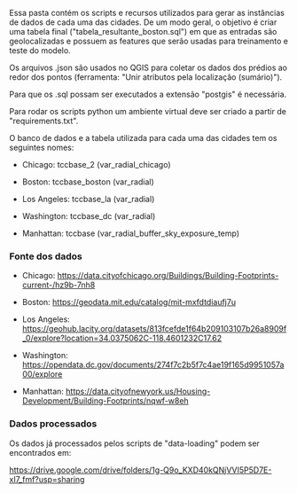 Essa pasta contém os scripts e recursos utilizados para gerar as instâncias de dados de cada uma das cidades. De um modo geral, o objetivo é criar uma tabela final ("tabela_resultante_boston.sql") em que as entradas são geolocalizadas e possuem as features que serão usadas para treinamento e teste do modelo.  

Os arquivos .json são usados no QGIS para coletar os dados dos prédios ao redor dos pontos (ferramenta: "Unir atributos pela localização (sumário)").  

Para que os .sql possam ser executados a extensão "postgis" é necessária. 

Para rodar os scripts python um ambiente virtual deve ser criado a partir de "requirements.txt".  

O banco de dados e a tabela utilizada para cada uma das cidades tem os seguintes nomes:  

- Chicago: tccbase_2 (var_radial_chicago)  

- Boston: tccbase_boston (var_radial)  
 
- Los Angeles: tccbase_la (var_radial)

- Washington: tccbase_dc (var_radial) 

- Manhattan: tccbase (var_radial_buffer_sky_exposure_temp)

### Fonte dos dados

- Chicago: https://data.cityofchicago.org/Buildings/Building-Footprints-current-/hz9b-7nh8

- Boston: https://geodata.mit.edu/catalog/mit-mxfdtdiaufj7u

- Los Angeles: https://geohub.lacity.org/datasets/813fcefde1f64b209103107b26a8909f_0/explore?location=34.0375062C-118.4601232C17.62

- Washington: https://opendata.dc.gov/documents/274f7c2b5f7c4ae19f165d9951057a00/explore 

- Manhattan: https://data.cityofnewyork.us/Housing-Development/Building-Footprints/nqwf-w8eh

### Dados processados

Os dados já processados pelos scripts de "data-loading" podem ser encontrados em:  

https://drive.google.com/drive/folders/1g-Q9o_KXD40kQNjVVI5P5D7E-xI7_fmf?usp=sharing  